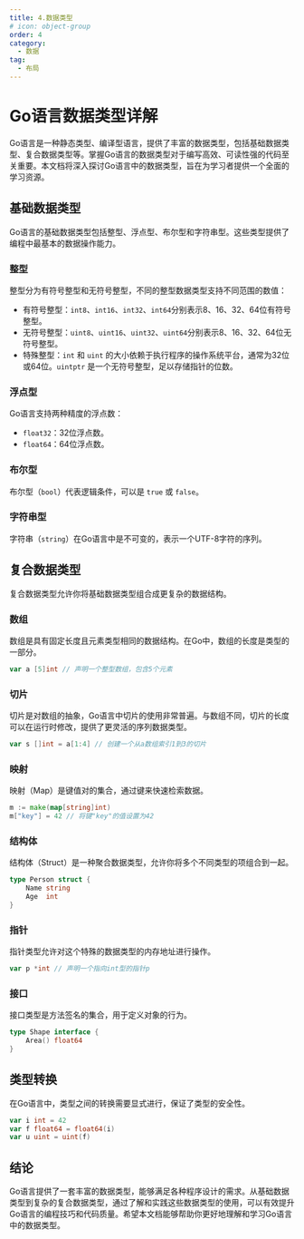 ```yaml
---
title: 4.数据类型
# icon: object-group
order: 4
category:
  - 数据
tag:
  - 布局
---
```


# Go语言数据类型详解

Go语言是一种静态类型、编译型语言，提供了丰富的数据类型，包括基础数据类型、复合数据类型等。掌握Go语言的数据类型对于编写高效、可读性强的代码至关重要。本文档将深入探讨Go语言中的数据类型，旨在为学习者提供一个全面的学习资源。

## 基础数据类型

Go语言的基础数据类型包括整型、浮点型、布尔型和字符串型。这些类型提供了编程中最基本的数据操作能力。

### 整型

整型分为有符号整型和无符号整型，不同的整型数据类型支持不同范围的数值：

- 有符号整型：`int8`、`int16`、`int32`、`int64`分别表示8、16、32、64位有符号整型。
- 无符号整型：`uint8`、`uint16`、`uint32`、`uint64`分别表示8、16、32、64位无符号整型。
- 特殊整型：`int` 和 `uint` 的大小依赖于执行程序的操作系统平台，通常为32位或64位。`uintptr` 是一个无符号整型，足以存储指针的位数。

### 浮点型

Go语言支持两种精度的浮点数：

- `float32`：32位浮点数。
- `float64`：64位浮点数。

### 布尔型

布尔型（`bool`）代表逻辑条件，可以是 `true` 或 `false`。

### 字符串型

字符串（`string`）在Go语言中是不可变的，表示一个UTF-8字符的序列。

## 复合数据类型

复合数据类型允许你将基础数据类型组合成更复杂的数据结构。

### 数组

数组是具有固定长度且元素类型相同的数据结构。在Go中，数组的长度是类型的一部分。

```go
var a [5]int // 声明一个整型数组，包含5个元素
```

### 切片

切片是对数组的抽象，Go语言中切片的使用非常普遍。与数组不同，切片的长度可以在运行时修改，提供了更灵活的序列数据类型。

```go
var s []int = a[1:4] // 创建一个从a数组索引1到3的切片
```

### 映射

映射（Map）是键值对的集合，通过键来快速检索数据。

```go
m := make(map[string]int)
m["key"] = 42 // 将键"key"的值设置为42
```

### 结构体

结构体（Struct）是一种聚合数据类型，允许你将多个不同类型的项组合到一起。

```go
type Person struct {
    Name string
    Age  int
}
```

### 指针

指针类型允许对这个特殊的数据类型的内存地址进行操作。

```go
var p *int // 声明一个指向int型的指针p
```

### 接口

接口类型是方法签名的集合，用于定义对象的行为。

```go
type Shape interface {
    Area() float64
}
```

## 类型转换

在Go语言中，类型之间的转换需要显式进行，保证了类型的安全性。

```go
var i int = 42
var f float64 = float64(i)
var u uint = uint(f)
```

## 结论

Go语言提供了一套丰富的数据类型，能够满足各种程序设计的需求。从基础数据类型到复杂的复合数据类型，通过了解和实践这些数据类型的使用，可以有效提升Go语言的编程技巧和代码质量。希望本文档能够帮助你更好地理解和学习Go语言中的数据类型。